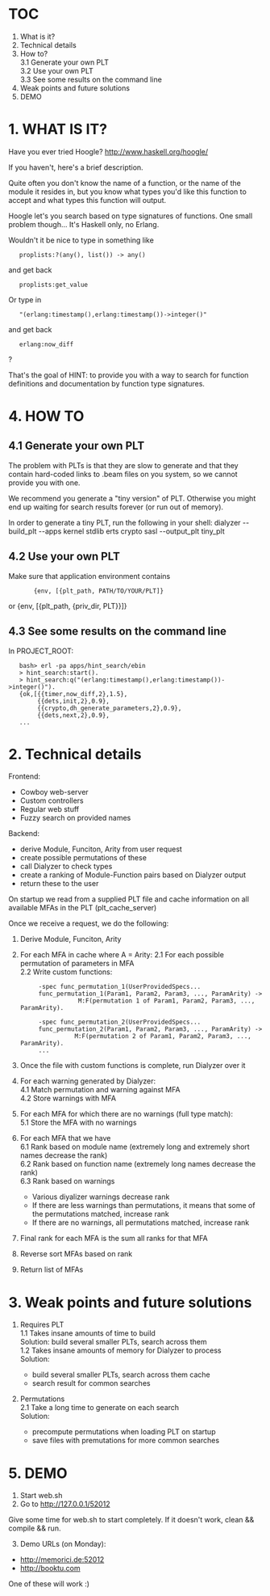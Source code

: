 # TOC

1. What is it?
2. Technical details
3. How to?  
    3.1 Generate your own PLT  
    3.2 Use your own PLT  
    3.3 See some results on the command line  
4. Weak points and future solutions
5. DEMO

# 1. WHAT IS IT?

Have you ever tried Hoogle? http://www.haskell.org/hoogle/
 
If you haven't, here's a brief description. 

Quite often you don't know the name of a function, or the name of the module it resides in, but you know what types you'd like this function to accept and what types this function will output.

Hoogle let's you search based on type signatures of functions. One small problem though... It's Haskell only, no Erlang.

Wouldn't it be nice to type in something like

       proplists:?(any(), list()) -> any()

and get back

       proplists:get_value

Or type in 

       "(erlang:timestamp(),erlang:timestamp())->integer()"

and get back

       erlang:now_diff

?

That's the goal of HINT: to provide you with a way to search for function definitions and documentation by function type signatures.

# 4. HOW TO

## 4.1 Generate your own PLT

The problem with PLTs is that they are slow to generate and that they contain hard-coded links to .beam files on you system, so we cannot provide you with one.

We recommend you generate a "tiny version" of PLT. Otherwise you might end up waiting for search results forever (or run out of memory).

In order to generate a tiny PLT, run the following in your shell:
       dialyzer --build_plt --apps kernel stdlib erts crypto sasl --output_plt tiny_plt

## 4.2 Use your own PLT

Make sure that application environment contains

           {env, [{plt_path, PATH/TO/YOUR/PLT]}
or
           {env, [{plt_path, {priv_dir, PLT}}]}


## 4.3 See some results on the command line

In PROJECT_ROOT:

       bash> erl -pa apps/hint_search/ebin
       > hint_search:start().
       > hint_search:q("(erlang:timestamp(),erlang:timestamp())->integer()").
       {ok,[{{timer,now_diff,2},1.5},
            {{dets,init,2},0.9},
            {{crypto,dh_generate_parameters,2},0.9},
            {{dets,next,2},0.9},
       ...

# 2. Technical details

Frontend:
- Cowboy web-server
- Custom controllers
- Regular web stuff
- Fuzzy search on provided names

Backend:
- derive Module, Funciton, Arity from user request
- create possible permutations of these
- call Dialyzer to check types
- create a ranking of Module-Function pairs based on Dialyzer output
- return these to the user

On startup we read from a supplied PLT file and cache information on all available MFAs in the PLT (plt_cache_server)

Once we receive a request, we do the following:

1. Derive Module, Funciton, Arity
2. For each MFA in cache where A = Arity:
    2.1 For each possible permutation of parameters in MFA  
    2.2 Write custom functions:  

            -spec func_permutation_1(UserProvidedSpecs...
            func_permutation_1(Param1, Param2, Param3, ..., ParamArity) ->
                       M:F(permutation 1 of Param1, Param2, Param3, ..., ParamArity).

            -spec func_permutation_2(UserProvidedSpecs...
            func_permutation_2(Param1, Param2, Param3, ..., ParamArity) ->
                      M:F(permutation 2 of Param1, Param2, Param3, ..., ParamArity).
            ...
3. Once the file with custom functions is complete, run Dialyzer over it
4. For each warning generated by Dialyzer:  
      4.1 Match permutation and warning against MFA  
      4.2 Store warnings with MFA  
5. For each MFA for which there are no warnings (full type match):  
      5.1 Store the MFA with no warnings
6. For each MFA that we have  
      6.1 Rank based on module name (extremely long and extremely short names decrease the rank)  
      6.2 Rank based on function name (extremely long names decrease the rank)  
      6.3 Rank based on warnings  
      - Various diyalizer warnings decrease rank  
      - If there are less warnings than permutations, it means that some of the permutations matched, increase rank  
      - If there are no warnings, all permutations matched, increase rank  
7. Final rank for each MFA is the sum all ranks for that MFA
8. Reverse sort MFAs based on rank
9. Return list of MFAs
   
# 3. Weak points and future solutions

1. Requires PLT  
    1.1 Takes insane amounts of time to build  
    Solution: build several smaller PLTs, search across them  
    1.2 Takes insane amounts of memory for Dialyzer to process   
    Solution:  
    - build several smaller PLTs, search across them cache  
    - search result for common searches  

2. Permutations  
    2.1 Take a long time to generate on each search  
    Solution:  
    - precompute permutations when loading PLT on startup  
    - save files with premutations for more common searches  

# 5. DEMO

1. Start web.sh
2. Go to http://127.0.0.1/52012

Give some time for web.sh to start completely. If it doesn't work, clean && compile && run.

3. Demo URLs (on Monday):  
- http://memorici.de:52012
- http://booktu.com

One of these will work :)

